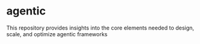 # agentic
This repository provides insights into the core elements needed to design, scale, and optimize agentic frameworks
